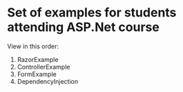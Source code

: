 # Set of examples for students attending ASP.Net course

View in this order:

1. RazorExample
2. ControllerExample
3. FormExample
4. DependencyInjection
